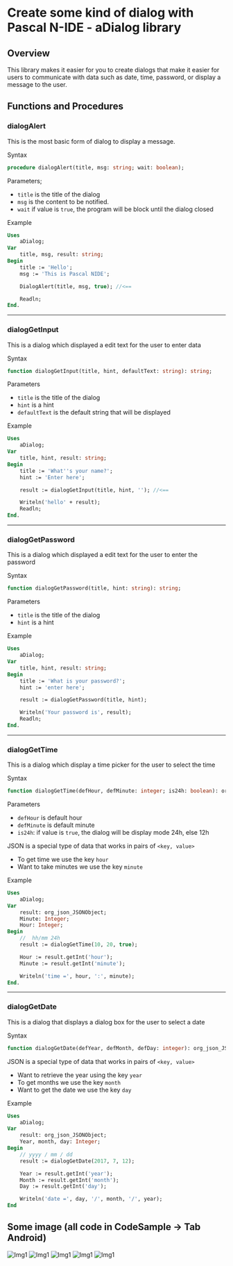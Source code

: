 # Create some kind of dialog with Pascal N-IDE - aDialog library

## Overview

This library makes it easier for you to create dialogs that make it easier for users to communicate with data such as date, time, password, or display a message to the user.

## Functions and Procedures

### dialogAlert

This is the most basic form of dialog to display a message.

Syntax
```pascal
procedure dialogAlert(title, msg: string; wait: boolean);
```
Parameters;
* ``title`` is the title of the dialog
* ``msg`` is the content to be notified.
* ``wait`` if value is ``true``, the program will be block until the dialog closed

Example

```pascal
Uses
    aDialog;
Var
    title, msg, result: string;
Begin
    title := 'Hello';
    msg := 'This is Pascal NIDE';

    DialogAlert(title, msg, true); //<==

    Readln;
End.
```
___
### dialogGetInput

This is a dialog which displayed a edit text for the user to enter data

Syntax

```pascal
function dialogGetInput(title, hint, defaultText: string): string;
```

Parameters

* ``title`` is the title of the dialog
* ``hint`` is a hint
* ``defaultText`` is the default string that will be displayed


Example

```pascal
Uses
    aDialog;
Var
    title, hint, result: string;
Begin
    title := 'What''s your name?';
    hint := 'Enter here';

    result := dialogGetInput(title, hint, ''); //<==

    Writeln('hello' + result);
    Readln;
End.
```
___
### dialogGetPassword

This is a dialog which displayed a edit text for the user to enter the password

Syntax

```pascal
function dialogGetPassword(title, hint: string): string;
```

Parameters

* ``title`` is the title of the dialog
* ``hint`` is a hint

Example

```pascal
Uses
    aDialog;
Var
    title, hint, result: string;
Begin
    title := 'What is your password?';
    hint := 'enter here';

    result := dialogGetPassword(title, hint);

    Writeln('Your password is', result);
    Readln;
End.
```
___
### dialogGetTime

This is a dialog which display a time picker for the user to select the time

Syntax

```pascal
function dialogGetTime(defHour, defMinute: integer; is24h: boolean): org_json_JSONObject;
```

Parameters

* ``defHour`` is default hour
* ``defMinute`` is default minute
* ``is24h``: if value is ``true``, the dialog will be display mode 24h, else 12h

JSON is a special type of data that works in pairs of ``<key, value> ``

* To get time we use the key ``hour``
* Want to take minutes we use the key ``minute``

Example

```pascal
Uses
    aDialog;
Var
    result: org_json_JSONObject;
    Minute: Integer;
    Hour: Integer;
Begin
    //  hh/mm 24h
    result := dialogGetTime(10, 20, true);

    Hour := result.getInt('hour');
    Minute := result.getInt('minute');

    Writeln('time =', hour, ':', minute);
End.
```
___
### dialogGetDate

This is a dialog that displays a dialog box for the user to select a date

Syntax
```pascal
function dialogGetDate(defYear, defMonth, defDay: integer): org_json_JSONObject;
```

JSON is a special type of data that works in pairs of ``<key, value> ``

* Want to retrieve the year using the key ``year``
* To get months we use the key ``month``
* Want to get the date we use the key ``day``

Example

```pascal
Uses
    aDialog;
Var
    result: org_json_JSONObject;
    Year, month, day: Integer;
Begin
    // yyyy / mm / dd
    result := dialogGetDate(2017, 7, 12);

    Year := result.getInt('year');
    Month := result.getInt('month');
    Day := result.getInt('day');

    Writeln('date =', day, '/', month, '/', year);
End
```

## Some image (all code in CodeSample -> Tab Android)

![Img1](img_adialog/img1.png)
![Img1](img_adialog/img2.png)
![Img1](img_adialog/img3.png)
![Img1](img_adialog/img4.png)
![Img1](img_adialog/img5.png)